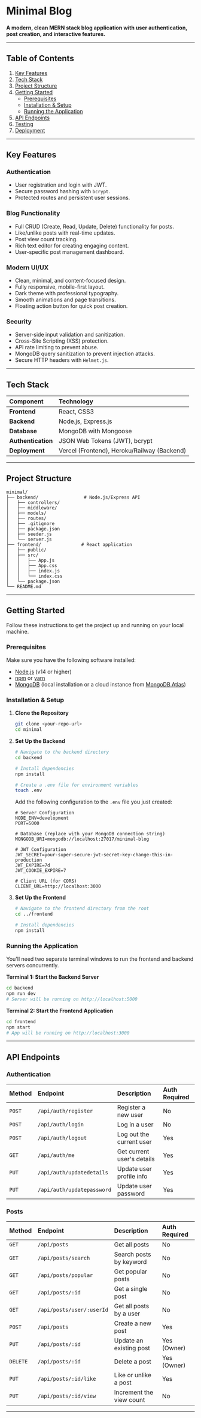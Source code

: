 # Minimal Blog

**A modern, clean MERN stack blog application with user authentication, post creation, and interactive features.**

-----

## Table of Contents

1.  [Key Features](https://www.google.com/search?q=%23key-features)
2.  [Tech Stack](https://www.google.com/search?q=%23tech-stack)
3.  [Project Structure](https://www.google.com/search?q=%23project-structure)
4.  [Getting Started](https://www.google.com/search?q=%23getting-started)
      * [Prerequisites](https://www.google.com/search?q=%23prerequisites)
      * [Installation & Setup](https://www.google.com/search?q=%23installation--setup)
      * [Running the Application](https://www.google.com/search?q=%23running-the-application)
5.  [API Endpoints](https://www.google.com/search?q=%23api-endpoints)
6.  [Testing](https://www.google.com/search?q=%23testing)
7.  [Deployment](https://www.google.com/search?q=%23deployment)

-----

## Key Features

### Authentication

  - User registration and login with JWT.
  - Secure password hashing with `bcrypt`.
  - Protected routes and persistent user sessions.

### Blog Functionality

  - Full CRUD (Create, Read, Update, Delete) functionality for posts.
  - Like/unlike posts with real-time updates.
  - Post view count tracking.
  - Rich text editor for creating engaging content.
  - User-specific post management dashboard.

### Modern UI/UX

  - Clean, minimal, and content-focused design.
  - Fully responsive, mobile-first layout.
  - Dark theme with professional typography.
  - Smooth animations and page transitions.
  - Floating action button for quick post creation.

### Security

  - Server-side input validation and sanitization.
  - Cross-Site Scripting (XSS) protection.
  - API rate limiting to prevent abuse.
  - MongoDB query sanitization to prevent injection attacks.
  - Secure HTTP headers with `Helmet.js`.

-----

## Tech Stack

| Component | Technology |
| :--- | :--- |
| **Frontend** | React, CSS3 |
| **Backend** | Node.js, Express.js |
| **Database** | MongoDB with Mongoose |
| **Authentication** | JSON Web Tokens (JWT), bcrypt |
| **Deployment** | Vercel (Frontend), Heroku/Railway (Backend) |

-----

## Project Structure

```
minimal/
├── backend/                 # Node.js/Express API
│   ├── controllers/
│   ├── middleware/
│   ├── models/
│   ├── routes/
│   ├── .gitignore
│   ├── package.json
│   ├── seeder.js
│   └── server.js
├── frontend/               # React application
│   ├── public/
│   ├── src/
│   │   ├── App.js
│   │   ├── App.css
│   │   ├── index.js
│   │   └── index.css
│   └── package.json
└── README.md
```

-----

## Getting Started

Follow these instructions to get the project up and running on your local machine.

### Prerequisites

Make sure you have the following software installed:

  * [Node.js](https://nodejs.org/) (v14 or higher)
  * [npm](https://www.npmjs.com/) or [yarn](https://yarnpkg.com/)
  * [MongoDB](https://www.mongodb.com/try/download/community) (local installation or a cloud instance from [MongoDB Atlas](https://www.mongodb.com/atlas))

### Installation & Setup

1.  **Clone the Repository**

    ```bash
    git clone <your-repo-url>
    cd minimal
    ```

2.  **Set Up the Backend**

    ```bash
    # Navigate to the backend directory
    cd backend

    # Install dependencies
    npm install

    # Create a .env file for environment variables
    touch .env
    ```

    Add the following configuration to the `.env` file you just created:

    ```env
    # Server Configuration
    NODE_ENV=development
    PORT=5000

    # Database (replace with your MongoDB connection string)
    MONGODB_URI=mongodb://localhost:27017/minimal-blog

    # JWT Configuration
    JWT_SECRET=your-super-secure-jwt-secret-key-change-this-in-production
    JWT_EXPIRE=7d
    JWT_COOKIE_EXPIRE=7

    # Client URL (for CORS)
    CLIENT_URL=http://localhost:3000
    ```

3.  **Set Up the Frontend**

    ```bash
    # Navigate to the frontend directory from the root
    cd ../frontend

    # Install dependencies
    npm install
    ```

### Running the Application

You'll need two separate terminal windows to run the frontend and backend servers concurrently.

**Terminal 1: Start the Backend Server**

```bash
cd backend
npm run dev
# Server will be running on http://localhost:5000
```

**Terminal 2: Start the Frontend Application**

```bash
cd frontend
npm start
# App will be running on http://localhost:3000
```

-----

## API Endpoints

### Authentication

| Method | Endpoint | Description | Auth Required |
| :--- | :--- | :--- | :--- |
| `POST` | `/api/auth/register` | Register a new user | No |
| `POST` | `/api/auth/login` | Log in a user | No |
| `POST` | `/api/auth/logout` | Log out the current user | Yes |
| `GET` | `/api/auth/me` | Get current user's details | Yes |
| `PUT` | `/api/auth/updatedetails` | Update user profile info | Yes |
| `PUT` | `/api/auth/updatepassword`| Update user password | Yes |

### Posts

| Method | Endpoint | Description | Auth Required |
| :--- | :--- | :--- | :--- |
| `GET` | `/api/posts` | Get all posts | No |
| `GET` | `/api/posts/search` | Search posts by keyword | No |
| `GET` | `/api/posts/popular` | Get popular posts | No |
| `GET` | `/api/posts/:id` | Get a single post | No |
| `GET` | `/api/posts/user/:userId`| Get all posts by a user | No |
| `POST`| `/api/posts` | Create a new post | Yes |
| `PUT` | `/api/posts/:id` | Update an existing post | Yes (Owner) |
| `DELETE`| `/api/posts/:id` | Delete a post | Yes (Owner) |
| `PUT` | `/api/posts/:id/like` | Like or unlike a post | Yes |
| `PUT` | `/api/posts/:id/view` | Increment the view count | No |

-----
